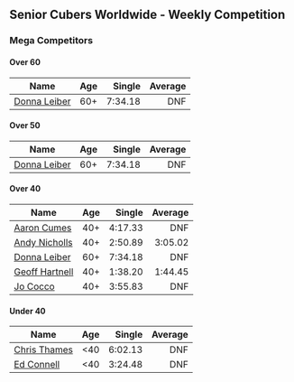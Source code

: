 ## Senior Cubers Worldwide - Weekly Competition
### Mega Competitors

#### Over 60

| Name | Age | Single | Average |
| -- | :--: | --: | --: |
| [Donna Leiber](../persons/donna_leiber.md) | 60+ | 7:34.18 | DNF |

#### Over 50

| Name | Age | Single | Average |
| -- | :--: | --: | --: |
| [Donna Leiber](../persons/donna_leiber.md) | 60+ | 7:34.18 | DNF |

#### Over 40

| Name | Age | Single | Average |
| -- | :--: | --: | --: |
| [Aaron Cumes](../persons/aaron_cumes.md) | 40+ | 4:17.33 | DNF |
| [Andy Nicholls](../persons/andy_nicholls.md) | 40+ | 2:50.89 | 3:05.02 |
| [Donna Leiber](../persons/donna_leiber.md) | 60+ | 7:34.18 | DNF |
| [Geoff Hartnell](../persons/geoff_hartnell.md) | 40+ | 1:38.20 | 1:44.45 |
| [Jo Cocco](../persons/jo_cocco.md) | 40+ | 3:55.83 | DNF |

#### Under 40

| Name | Age | Single | Average |
| -- | :--: | --: | --: |
| [Chris Thames](../persons/chris_thames.md) | <40 | 6:02.13 | DNF |
| [Ed Connell](../persons/ed_connell.md) | <40 | 3:24.48 | DNF |


<!-- Global site tag (gtag.js) - Google Analytics -->
<script async src="https://www.googletagmanager.com/gtag/js?id=UA-86348435-3"></script>
<script>window.dataLayer = window.dataLayer || []; function gtag() {dataLayer.push(arguments);} gtag('js', new Date()); gtag('config', 'UA-86348435-3');</script>
